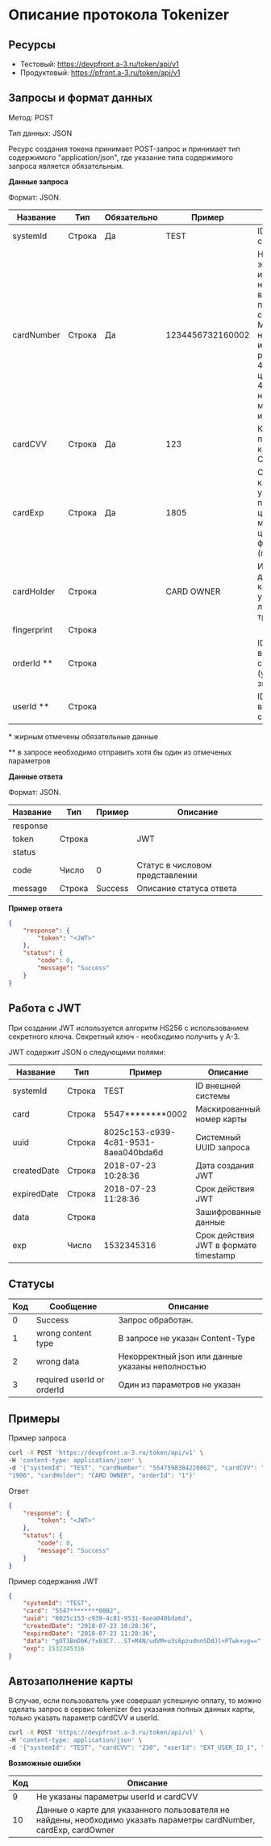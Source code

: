 # Описание протокола Tokenizer

## Ресурсы

- Тестовый: https://devpfront.a-3.ru/token/api/v1
- Продуктовый: https://pfront.a-3.ru/token/api/v1

## Запросы и формат данных

Метод: POST

Тип данных: JSON

Ресурс создания токена принимает POST-запрос и принимает тип содержимого "application/json", где указание типа содержимого запроса является обязательным.

**Данные запроса**

Формат: JSON.

| Название | Тип | Обязательно | Пример  | Описание
| -------- | --- | ----------- | ------- | -------
| systemId    | Строка | Да | TEST             | ID внешней системы
| cardNumber  | Строка | Да | 1234456732160002 | Номер карты – это индивидуальный номер именно вашей карты. У платежных систем Visa и MasterCard номер состоит из 16 цифр разделённых на 4 блока по 4 цифры (4-4-4-4). Иногда номер карты может иметь 18 или 19 цифр.
| cardCVV     | Строка | Да | 123  | Код проверки подлинности карты (CVV2 и CVC2)
| cardExp     | Строка | Да | 1805 | Срок действия карты - указывается последние две цифры года и месяц в цифровом формате - гг/мм (год/месяц).
| cardHolder  | Строка |    | CARD OWNER | Имя и фамилия держателя карты – указываются в латинской транскрипции.
| fingerprint | Строка |    | 
| orderId **  | Строка |    |  | ID операции во внешней системе (уникальное значение).
| userId **   | Строка |    |  | ID пользователя во внешней системе.

\* жирным отмечены обязательные данные

\*\* в запросе необходимо отправить хотя бы один из отмеченых параметров

**Данные ответа**

Формат: JSON.

| Название | Тип | Пример | Описание
| -------- | ---    | ----------- | ------- 
| response |  | | 
| token | Строка | | JWT
| status | | |
| code | Число | 0 | Статус в числовом представлении 
| message | Строка | Success | Описание статуса ответа

**Пример ответа**

```json
{
    "response": {
        "token": "<JWT>"
    },
    "status": {
        "code": 0,
        "message": "Success"
    }
}
```

## Работа с JWT

При создании JWT используется алгоритм HS256 с использованием секретного ключа. Секретный ключ - необходимо получить у A-3.

JWT содержит JSON о следующими полями:

| Название | Тип | Пример | Описание
| --- | --- | --- | ---
| systemId     | Строка | TEST | ID внешней системы
| card         | Строка | 5547********0002  | Маскированный номер карты
| uuid         | Строка | 8025c153-c939-4c81-9531-8aea040bda6d  | Системный UUID запроса
| createdDate  | Строка | 2018-07-23 10:28:36 |  Дата создания JWT
| expiredDate  | Строка | 2018-07-23 11:28:36 |  Срок действия JWT
| data         | Строка |  | Зашифрованные данные
| exp          | Число  | 1532345316 | Срок действия JWT в формате timestamp

## Статусы

| Код | Сообщение | Описание
| --- | --- | --- 
| 0   | Success | Запрос обработан.
| 1   | wrong content type | В запросе не указан Content-Type
| 2   | wrong data | Некорректный json или данные указаны неполностью
| 3   | required userId or orderId | Один из параметров не указан


## Примеры

Пример запроса

```bash
curl -X POST 'https://devpfront.a-3.ru/token/api/v1' \
-H 'content-type: application/json' \
-d '{"systemId": "TEST", "cardNumber": "5547598384220002", "cardCVV": "230", "cardExp":
"1906", "cardHolder": "CARD OWNER", "orderId": "1"}'
```

Ответ

```json
{
    "response": {
        "token": "<JWT>"
    },
    "status": {
        "code": 0,
        "message": "Success"
    }
}
```

Пример содержания JWT

```json
{
    "systemId": "TEST",
    "card": "5547********0002",
    "uuid": "8025c153-c939-4c81-9531-8aea040bda6d",
    "createdDate": "2018-07-23 10:28:36",
    "expiredDate": "2018-07-23 11:28:36",
    "data": "gOT1BnDbK/fx03C7...ST+M4N/udVM+u3s6pzudnnSDdJl+PTwk+ug==",
    "exp": 1532345316
}
```

## Автозаполнение карты

В случае, если пользователь уже совершал успешную оплату, то можно сделать запрос в сервис tokenizer
без указания полных данных карты, только указать параметр cardCVV и userId.

```sh
curl -X POST 'https://devpfront.a-3.ru/token/api/v1' \
-H 'content-type: application/json' \
-d '{"systemId": "TEST", "cardCVV": "230", "userId": "EXT_USER_ID_1", "orderId": "1"}'
```

**Возможные ошибки**

| Код | Описание
| -- | --
| 9  | Не указаны параметры userId и cardCVV
| 10 | Данные о карте для указанного пользователя не найдены, необходимо указать параметры cardNumber, cardExp, cardOwner
